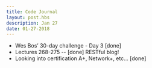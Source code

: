 ```yaml
---
title: Code Journal
layout: post.hbs
description: Jan 27
date: 01-27-2018
---
```


- Wes Bos’ 30-day challenge - Day 3 [done]
- Lectures 268-275 -- [done] RESTful blog!
- Looking into certification A+, Network+, etc… [done]
